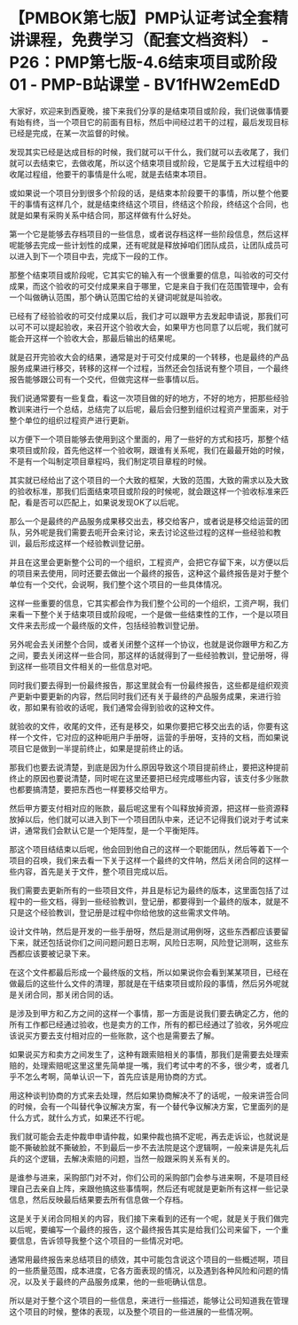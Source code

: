 # 【PMBOK第七版】PMP认证考试全套精讲课程，免费学习（配套文档资料） - P26：PMP第七版-4.6结束项目或阶段01 - PMP-B站课堂 - BV1fHW2emEdD

大家好，欢迎来到西夏晚，接下来我们分享的是结束项目或阶段，我们说做事情要有始有终，当一个项目它的前面有目标，然后中间经过若干的过程，最后发现目标已经是完成，在某一次监督的时候。

发现其实已经是达成目标的时候，我们就可以干什么，我们就可以去收尾了，我们就可以去结束它，去做收尾，所以这个结束项目或阶段，它是属于五大过程组中的收尾过程组，他要干的事情是什么呢，就是去结束本项目。

或如果说一个项目分到很多个阶段的话，是结束本阶段要干的事情，所以整个他要干的事情有这样几个，就是结束终结这个项目，终结这个阶段，终结这个合同，也就是如果有采购关系中结合同，那这样做有什么好处。

第一个它是能够去存档项目的一些信息，或者说存档这样一些阶段信息，然后这样呢能够去完成一些计划性的成果，还有呢就是释放掉咱们团队成员，让团队成员可以进入到下一个项目中去，完成下一段的工作。

那整个结束项目或阶段呢，它其实它的输入有一个很重要的信息，叫验收的可交付成果，而这个验收的可交付成果来自于哪里，它是来自于我们在范围管理中，会有一个叫做确认范围，那个确认范围它给的关键词呢就是叫验收。

已经有了经验验收的可交付成果以后，我们才可以跟甲方去发起申请说，那我们可以可不可以提起验收，来召开这个验收大会，如果甲方也同意了以后呢，我们就可能会开这样一个验收大会，那最后输出的结果呢。

就是召开完验收大会的结果，通常是对于可交付成果的一个转移，也是最终的产品服务成果进行移交，转移的这样一个过程，当然还会包括说有整个项目，一个最终报告能够跟公司有一个交代，但做完这样一些事情以后。

我们说通常要有一些复盘，看这一次项目做的好的地方，不好的地方，把那些经验教训来进行一个总结，总结完了以后呢，最后会归整到组织过程资产里面来，对于整个单位的组织过程资产进行更新。

以方便下一个项目能够去使用到这个里面的，用了一些好的方式和技巧，那整个结束项目或阶段，首先他这样一个验收啊，跟谁有关系呢，我们在最最开始的时候，不是有一个叫制定项目章程吗，我们制定项目章程的时候。

其实就已经给出了这个项目的一个大致的框架，大致的范围，大致的需求以及大致的验收标准，那我们后面结束项目或阶段的时候呢，就会跟这样一个验收标准来匹配，看是否可以匹配上，如果说发现OK了以后呢。

那么一个是最终的产品服务成果移交出去，移交给客户，或者说是移交给运营的团队，另外呢是我们需要去呃开会来讨论，来去讨论这些过程的这样一些经验和教训，最后形成这样一个经验教训登记册。

并且在这里会更新整个公司的一个组织，工程资产，会把它存留下来，以方便以后的项目来去使用，同时还要去做出一个最终的报告，这种这个最终报告是对于整个单位有一个交代，会说啊，我们整个这个项目的一些具体情况。

这样一些重要的信息，它其实都会作为我们整个公司的一个组织，工资产啊，我们来看一下整个关于结束项目或阶段呢，一个是做一些结束性的工作，一个是以项目文件来去形成一个最终版的文件，包括经验教训登记册。

另外呢会去关闭整个合同，或者关闭整个这样一个协议，也就是说你跟甲方和乙方之间，要去关闭这样一些合同，那这样的话就得到了一些经验教训，登记册呀，得到这样一些项目文件相关的一些信息对吧。

同时我们要去得到一份最终报告，那这里就会有一份最终报告，这些都是组织观资产更新中要更新的内容，然后同时我们还有关于最终的产品服务成果，来进行验收，那如果有验收的话呢，我们通常会得到验收的这种文件。

就验收的文件，收尾的文件，还有是移交，如果你要把它移交出去的话，你要有这样一个文件，它对应的这种呃用户手册呀，运营的手册呀，支持的文档，而如果说项目它是做到一半提前终止，如果是提前终止的话。

那我们也要去说清楚，到底是因为什么原因导致这个项目提前终止，要把这种提前终止的原因也要说清楚，同时呢在这里还要把已经完成哪些内容，该支付多少账款也都要搞清楚，要把东西也一样要移交给甲方。

然后甲方要支付相对应的账款，最后呢这里有个叫释放掉资源，把这样一些资源释放掉以后，他们就可以进入到下一个项目团队中来，还记不记得我们说对于考试来讲，通常我们会默认它是一个矩阵型，是一个平衡矩阵。

那这个项目结结束以后呢，他会回到他自己的这样一个职能团队，然后等着下一个项目的召唤，我们来去看一下关于这样一个最终的文件呐，然后关闭合同的这样一些内容，首先是关于文件，整个项目完成以后。

我们需要去更新所有的一些项目文件，并且是标记为最终的版本，这里面包括了过程中的一些文档，得到一些经验教训，登记册，都要得到一个最终的版本，就是不只是这个经验教训，登记册是过程中你给他放的这些需求文件呐。

设计文件呐，然后是开发的一些手册呀，然后是测试用例呀，这些东西都应该要留下来，就还包括说你们之间问题问题日志啊，风险日志啊，风险登记测啊，这些东西都应该要被记录下来。

在这个文件都最后形成一个最终版的文档，所以如果说你会看到某某项目，已经在做最后的这些什么文件的清理，那就是在干结束项目或阶段的事情，然后另外呢就是关闭合同，那关闭合同的话。

是涉及到甲方和乙方之间的这样一个事情，那一方面是说我们要去确定乙方，他的所有工作都已经通过验收，也是卖方的工作，所有的都已经通过了验收，另外呢应该说买方要去支付相对应的一些账款，这个也是需要去了解。

如果说买方和卖方之间发生了，这种有跟索赔相关的事情，那我们是需要去处理索赔的，处理索赔呢这里这里先简单提一嘴，我们考试中考的不多，很少考，或者几乎不怎么考啊，简单认识一下，首先应该是用协商的方式。

用这种谈判协商的方式来去处理，然后如果协商解决不了的话呢，一般来讲签合同的时候，会有一个叫替代争议解决方案，有一个替代争议解决方案，它里面列的是什么方式，就什么方式，如果还不行呢。

我们就可能会去走仲裁申申请仲裁，如果仲裁也搞不定呢，再去走诉讼，也就说是能不撕破脸就不撕破脸，不到最后一步不去法院是这个逻辑啊，一般来讲是先礼后兵的这个逻辑，去解决索赔的问题，当然一般跟采购关系有关的。

是谁参与进来，采购部门对不对，你们公司的采购部门会参与进来啊，不是项目经理自己去亲自上阵，来跟他搞这些事情啊，然后还有呢就是更新所有这样一些记录信息，然后反映最后结果要去所有信息做一个存档。

这是关于关闭合同相关的内容，我们接下来看到的还有一个呢，就是关于我们做完以后呢，要编写一个最终的报告，这个最终报告其实是给我们公司来留下，一个重要信息，告诉领导我整个这个项目的一些情况对吧。

通常用最终报告来总结项目的绩效，其中可能包含说这个项目的一些概述啊，项目的一些质量范围，成本进度，它各方面表现的情况，以及遇到各种风险和问题的情况，以及关于最终的产品服务成果，他的一些呃确认信息。

所以是对于整个这个项目的一些信息，来进行一些描述，能够让公司知道我在管理这个项目的时候，整体的表现，以及整个项目的一些进展的一些情况啊。

